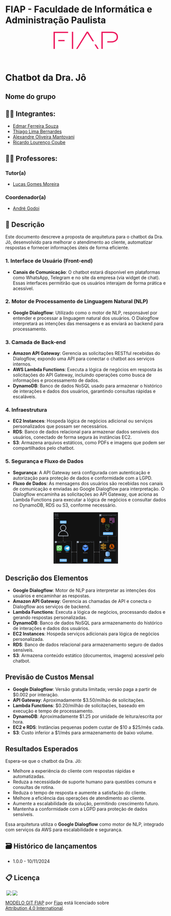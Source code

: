 # FIAP - Faculdade de Informática e Administração Paulista

<p align="center">
<a href= "https://www.fiap.com.br/"><img src="logo-fiap.png" alt="FIAP - Faculdade de Informática e Admnistração Paulista" border="0" width=40% height=40%></a>
</p>

<br>

# Chatbot da Dra. Jô

## Nome do grupo

## 👨‍🎓 Integrantes: 
- <a href="https://www.linkedin.com/company/">Edmar Ferreira Souza</a>
- <a href="https://www.linkedin.com/company/">Thiago Lima Bernardes</a>
- <a href="https://www.linkedin.com/company/">Alexandre Oliveira Mantovani</a> 
- <a href="https://www.linkedin.com/company/">Ricardo Lourenço Coube</a> 

## 👩‍🏫 Professores:
### Tutor(a) 
- <a href="https://www.linkedin.com/in/lucas-gomes-moreira-15a8452a/">Lucas Gomes Moreira</a>
### Coordenador(a)
- <a href="https://www.linkedin.com/in/profandregodoi/">André Godoi</a>

## 📜 Descrição

Este documento descreve a proposta de arquitetura para o chatbot da Dra. Jô, desenvolvido para melhorar o atendimento ao cliente, automatizar respostas e fornecer informações úteis de forma eficiente.

### 1. Interface de Usuário (Front-end)
- **Canais de Comunicação**: O chatbot estará disponível em plataformas como WhatsApp, Telegram e no site da empresa (via widget de chat). Essas interfaces permitirão que os usuários interajam de forma prática e acessível.

### 2. Motor de Processamento de Linguagem Natural (NLP)
- **Google Dialogflow**: Utilizado como o motor de NLP, responsável por entender e processar a linguagem natural dos usuários. O Dialogflow interpretará as intenções das mensagens e as enviará ao backend para processamento.

### 3. Camada de Back-end
- **Amazon API Gateway**: Gerencia as solicitações RESTful recebidas do Dialogflow, expondo uma API para conectar o chatbot aos serviços internos.
- **AWS Lambda Functions**: Executa a lógica de negócios em resposta às solicitações do API Gateway, incluindo operações como busca de informações e processamento de dados.
- **DynamoDB**: Banco de dados NoSQL usado para armazenar o histórico de interações e dados dos usuários, garantindo consultas rápidas e escaláveis.

### 4. Infraestrutura
- **EC2 Instances**: Hospeda lógica de negócios adicional ou serviços personalizados que possam ser necessários.
- **RDS**: Banco de dados relacional para armazenar dados sensíveis dos usuários, conectado de forma segura às instâncias EC2.
- **S3**: Armazena arquivos estáticos, como PDFs e imagens que podem ser compartilhados pelo chatbot.

### 5. Segurança e Fluxo de Dados
- **Segurança**: A API Gateway será configurada com autenticação e autorização para proteção de dados e conformidade com a LGPD.
- **Fluxo de Dados**: As mensagens dos usuários são recebidas nos canais de comunicação e enviadas ao Google Dialogflow para interpretação. O Dialogflow encaminha as solicitações ao API Gateway, que aciona as Lambda Functions para executar a lógica de negócios e consultar dados no DynamoDB, RDS ou S3, conforme necessário.

<p align="center">
<a href= ""><img src="arquitetura-dra-jo.drawio.png" alt="Diagrama da Arquitetura do Chatbot Dra Jô" border="0" width=40% height=40%></a>
</p>

## Descrição dos Elementos

- **Google Dialogflow**: Motor de NLP para interpretar as intenções dos usuários e encaminhar as respostas.
- **Amazon API Gateway**: Gerencia as chamadas de API e conecta o Dialogflow aos serviços de backend.
- **Lambda Functions**: Executa a lógica de negócios, processando dados e gerando respostas personalizadas.
- **DynamoDB**: Banco de dados NoSQL para armazenamento do histórico de interações e dados dos usuários.
- **EC2 Instances**: Hospeda serviços adicionais para lógica de negócios personalizada.
- **RDS**: Banco de dados relacional para armazenamento seguro de dados sensíveis.
- **S3**: Armazena conteúdo estático (documentos, imagens) acessível pelo chatbot.

## Previsão de Custos Mensal

- **Google Dialogflow**: Versão gratuita limitada; versão paga a partir de $0.002 por interação.
- **API Gateway**: Aproximadamente $3.50/milhão de solicitações.
- **Lambda Functions**: $0.20/milhão de solicitações, baseado em execução e tempo de processamento.
- **DynamoDB**: Aproximadamente $1.25 por unidade de leitura/escrita por hora.
- **EC2 e RDS**: Instâncias pequenas podem custar de $10 a $25/mês cada.
- **S3**: Custo inferior a $1/mês para armazenamento de baixo volume.

## Resultados Esperados

Espera-se que o chatbot da Dra. Jô:

- Melhore a experiência do cliente com respostas rápidas e automatizadas.
- Reduza a necessidade de suporte humano para questões comuns e consultas de rotina.
- Reduza o tempo de resposta e aumente a satisfação do cliente.
- Melhore a eficiência das operações de atendimento ao cliente.
- Aumente a escalabilidade da solução, permitindo crescimento futuro.
- Mantenha a conformidade com a LGPD para proteção de dados sensíveis.

Essa arquitetura utiliza o **Google Dialogflow** como motor de NLP, integrado com serviços da AWS para escalabilidade e segurança.

## 🗃 Histórico de lançamentos

* 1.0.0 - 10/11/2024

## 📋 Licença

<img style="height:22px!important;margin-left:3px;vertical-align:text-bottom;" src="https://mirrors.creativecommons.org/presskit/icons/cc.svg?ref=chooser-v1"><img style="height:22px!important;margin-left:3px;vertical-align:text-bottom;" src="https://mirrors.creativecommons.org/presskit/icons/by.svg?ref=chooser-v1"><p xmlns:cc="http://creativecommons.org/ns#" xmlns:dct="http://purl.org/dc/terms/"><a property="dct:title" rel="cc:attributionURL" href="https://github.com/agodoi/template">MODELO GIT FIAP</a> por <a rel="cc:attributionURL dct:creator" property="cc:attributionName" href="https://fiap.com.br">Fiap</a> está licenciado sobre <a href="http://creativecommons.org/licenses/by/4.0/?ref=chooser-v1" target="_blank" rel="license noopener noreferrer" style="display:inline-block;">Attribution 4.0 International</a>.</p>
